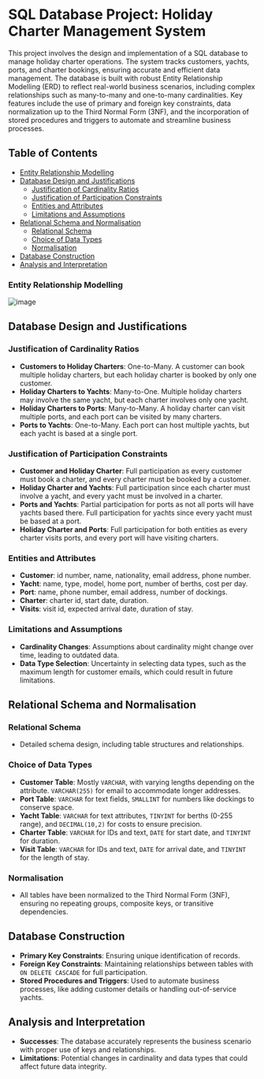 # SQL Database Project: Holiday Charter Management System

This project involves the design and implementation of a SQL database to manage holiday charter operations. The system tracks customers, yachts, ports, and charter bookings, ensuring accurate and efficient data management. The database is built with robust Entity Relationship Modelling (ERD) to reflect real-world business scenarios, including complex relationships such as many-to-many and one-to-many cardinalities. Key features include the use of primary and foreign key constraints, data normalization up to the Third Normal Form (3NF), and the incorporation of stored procedures and triggers to automate and streamline business processes.

## Table of Contents
- [Entity Relationship Modelling](#entity-relationship-modelling)
- [Database Design and Justifications](#database-design-and-justifications)
  - [Justification of Cardinality Ratios](#justification-of-cardinality-ratios)
  - [Justification of Participation Constraints](#justification-of-participation-constraints)
  - [Entities and Attributes](#entities-and-attributes)
  - [Limitations and Assumptions](#limitations-and-assumptions)
- [Relational Schema and Normalisation](#relational-schema-and-normalisation)
  - [Relational Schema](#relational-schema)
  - [Choice of Data Types](#choice-of-data-types)
  - [Normalisation](#normalisation)
- [Database Construction](#database-construction)
- [Analysis and Interpretation](#analysis-and-interpretation)

### Entity Relationship Modelling 

![image](https://github.com/user-attachments/assets/75694979-7648-4630-84d2-081a91f23835)


## Database Design and Justifications

### Justification of Cardinality Ratios
- **Customers to Holiday Charters**: One-to-Many. A customer can book multiple holiday charters, but each holiday charter is booked by only one customer.
- **Holiday Charters to Yachts**: Many-to-One. Multiple holiday charters may involve the same yacht, but each charter involves only one yacht.
- **Holiday Charters to Ports**: Many-to-Many. A holiday charter can visit multiple ports, and each port can be visited by many charters.
- **Ports to Yachts**: One-to-Many. Each port can host multiple yachts, but each yacht is based at a single port.

### Justification of Participation Constraints
- **Customer and Holiday Charter**: Full participation as every customer must book a charter, and every charter must be booked by a customer.
- **Holiday Charter and Yachts**: Full participation since each charter must involve a yacht, and every yacht must be involved in a charter.
- **Ports and Yachts**: Partial participation for ports as not all ports will have yachts based there. Full participation for yachts since every yacht must be based at a port.
- **Holiday Charter and Ports**: Full participation for both entities as every charter visits ports, and every port will have visiting charters.

### Entities and Attributes
- **Customer**: id number, name, nationality, email address, phone number.
- **Yacht**: name, type, model, home port, number of berths, cost per day.
- **Port**: name, phone number, email address, number of dockings.
- **Charter**: charter id, start date, duration.
- **Visits**: visit id, expected arrival date, duration of stay.

### Limitations and Assumptions
- **Cardinality Changes**: Assumptions about cardinality might change over time, leading to outdated data.
- **Data Type Selection**: Uncertainty in selecting data types, such as the maximum length for customer emails, which could result in future limitations.

## Relational Schema and Normalisation

### Relational Schema
- Detailed schema design, including table structures and relationships.

### Choice of Data Types
- **Customer Table**: Mostly `VARCHAR`, with varying lengths depending on the attribute. `VARCHAR(255)` for email to accommodate longer addresses.
- **Port Table**: `VARCHAR` for text fields, `SMALLINT` for numbers like dockings to conserve space.
- **Yacht Table**: `VARCHAR` for text attributes, `TINYINT` for berths (0-255 range), and `DECIMAL(10,2)` for costs to ensure precision.
- **Charter Table**: `VARCHAR` for IDs and text, `DATE` for start date, and `TINYINT` for duration.
- **Visit Table**: `VARCHAR` for IDs and text, `DATE` for arrival date, and `TINYINT` for the length of stay.

### Normalisation
- All tables have been normalized to the Third Normal Form (3NF), ensuring no repeating groups, composite keys, or transitive dependencies.

## Database Construction

- **Primary Key Constraints**: Ensuring unique identification of records.
- **Foreign Key Constraints**: Maintaining relationships between tables with `ON DELETE CASCADE` for full participation.
- **Stored Procedures and Triggers**: Used to automate business processes, like adding customer details or handling out-of-service yachts.

## Analysis and Interpretation

- **Successes**: The database accurately represents the business scenario with proper use of keys and relationships.
- **Limitations**: Potential changes in cardinality and data types that could affect future data integrity.
